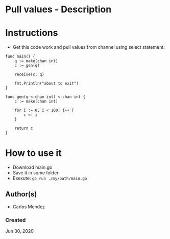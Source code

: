 #  Pull values - Description


# Instructions

* Get this code work and pull values from channel using select statement: 
```
func main() {
	q := make(chan int)
	c := gen(q)

	receive(c, q)

	fmt.Println("about to exit")
}

func gen(q <-chan int) <-chan int {
	c := make(chan int)

	for i := 0; i < 100; i++ {
		c <- i
	}

	return c
}
```

# How to use it

* Download main.go
* Save it in some folder
* Exexute: `go run ./my/path/main.go`

## Author(s)

* Carlos Mendez

### Created

Jun 30, 2020